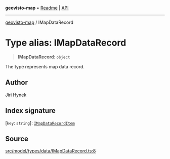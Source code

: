**geovisto-map** • [Readme](../README.md) \| [API](../globals.md)

***

[geovisto-map](../README.md) / IMapDataRecord

# Type alias: IMapDataRecord

> **IMapDataRecord**: `object`

The type represents map data record.

## Author

Jiri Hynek

## Index signature

 \[`key`: `string`\]: [`IMapDataRecordItem`](IMapDataRecordItem.md)

## Source

[src/model/types/data/IMapDataRecord.ts:8](https://github.com/geovisto/geovisto-map/blob/e22d774889dbc28cc1ec62933ecf6bab6690f172/src/model/types/data/IMapDataRecord.ts#L8)
